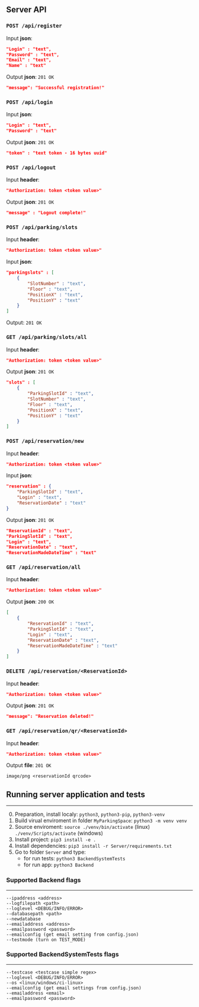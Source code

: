 ## Server API

### `POST /api/register`
Input **json**:
```json
"Login" : "text",
"Password" : "text",
"Email" : "text",
"Name" : "text"
```
Output **json**: `201 OK`
```json 
"message": "Successful registration!"
```

### `POST /api/login`
Input **json**:
```json
"Login" : "text",
"Password" : "text"
```
Output **json**: `201 OK`
```json
"token" : "text token - 16 bytes uuid"
```

### `POST /api/logout`
Input **header**:
```json
"Authorization: token <token value>"
```
Output **json**: `201 OK`
```json
"message" : "Logout complete!"
```

### `POST /api/parking/slots`
Input **header**:
```json
"Authorization: token <token value>"
```
Input **json**:
```json
"parkingslots" : [
    {
        "SlotNumber" : "text",
        "Floor" : "text",
        "PositionX" : "text",
        "PositionY" : "text"
    }
]
```
Output: `201 OK`

### `GET /api/parking/slots/all`
Input **header**:
```json
"Authorization: token <token value>"
```
Output **json**: `201 OK`
```json
"slots" : [
    {
        "ParkingSlotId" : "text",
        "SlotNumber" : "text",
        "Floor" : "text",
        "PositionX" : "text",
        "PositionY" : "text"
    }
]
```

### `POST /api/reservation/new`
Input **header**:
```json
"Authorization: token <token value>"
```
Input **json**:
```json
"reservation" : {
    "ParkingSlotId" : "text",
    "Login" : "text",
    "ReservationDate" : "text" 
}
```
Output **json**: `201 OK`
```json
"ReservationId" : "text",
"ParkingSlotId" : "text",
"Login" : "text",
"ReservationDate" : "text",
"ReservationMadeDateTime" : "text"
```

### `GET /api/reservation/all`
Input **header**:
```json
"Authorization: token <token value>"
```
Output **json**: `200 OK`
```json
[ 
    {
        "ReservationId" : "text",
        "ParkingSlotId" : "text",
        "Login" : "text",
        "ReservationDate" : "text",
        "ReservationMadeDateTime" : "text"
    }
]
```

### `DELETE /api/reservation/<ReservationId>`
Input **header**:
```json
"Authorization: token <token value>"
```
Output **json**: `201 OK`
```json
"message": "Reservation deleted!"
```

### `GET /api/reservation/qr/<ReservationId>`
Input **header**:
```json
"Authorization: token <token value>"
```
Output **file**: `201 OK`
```
image/png <reservationId qrcode>
```


## Running server application and tests
---
0. Preparation, install localy: `python3`, `python3-pip`, `python3-venv`
1. Build virual enviroment in folder `MyParkingSpace`: `python3 -m venv venv`
2. Source enviroment: `source ./venv/bin/activate` (linux) `./venv/Scripts/activate` (windows)
3. Install project: `pip3 install -e .`
4. Install dependencies: `pip3 install -r Server/requirements.txt`
4. Go to folder `Server` and type: 
    - for run tests: `python3 BackendSystemTests`
    - for run app: `python3 Backend`

### Supported Backend flags
---
```
--ipaddress <address>
--logfilepath <path>
--loglevel <DEBUG/INFO/ERROR>
--databasepath <path>
--newdatabase
--emailaddress <address>
--emailpassword <password>
--emailconfig (get email setting from config.json)
--testmode (turn on TEST_MODE)
```

### Supported BackendSystemTests flags
---
```
--testcase <testcase simple regex>
--loglevel <DEBUG/INFO/ERROR>
--os <linux/windows/ci-linux>
--emailconfig (get email settings from config.json)
--emailaddress <email>
--emailpassword <password>
```